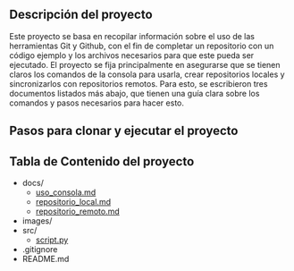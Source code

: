 ## Descripción del proyecto

Este proyecto se basa en recopilar información sobre el uso de las herramientas Git y Github, con el fin de completar un repositorio con un código ejemplo y los archivos necesarios para que este pueda ser ejecutado. El proyecto se fija principalmente en asegurarse que se tienen claros los comandos de la consola para usarla, crear repositorios locales y sincronizarlos con repositorios remotos. Para esto, se escribieron tres documentos listados más abajo, que tienen una guía clara sobre los comandos y pasos necesarios para hacer esto.

## Pasos para clonar y ejecutar el proyecto

## Tabla de Contenido del proyecto

- docs/
  - [uso_consola.md](docs/uso_consola.md)
  - [repositorio_local.md](docs/repositorio_local.md)
  - [repositorio_remoto.md](docs/repositorio_remoto.md)
- images/
- src/
  - [script.py](src/script.py)
- .gitignore
- README.md
